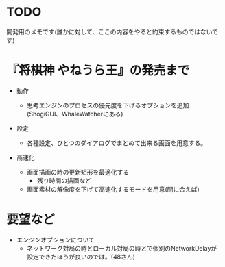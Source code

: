 ﻿# TODO

開発用のメモです(誰かに対して、ここの内容をやると約束するものではないです)

# 『将棋神 やねうら王』の発売まで

- 動作
	- 思考エンジンのプロセスの優先度を下げるオプションを追加(ShogiGUI、WhaleWatcherにある)

- 設定
	- 各種設定、ひとつのダイアログでまとめて出来る画面を用意する。

- 高速化
	- 画面描画の時の更新矩形を最適化する
		- 残り時間の描画など
	- 画面素材の解像度を下げて高速化するモードを用意(間に合えば)

# 要望など

- エンジンオプションについて
  - ネットワーク対局の時とローカル対局の時とで個別のNetworkDelayが設定できたほうが良いのでは。(48さん)
